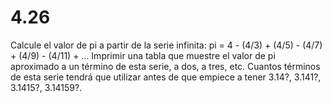 # 4.26

Calcule el valor de pi a partir de la serie infinita:
	pi = 4 - (4/3) + (4/5) - (4/7) + (4/9) - (4/11) + ...
Imprimir una tabla que muestre el valor de pi aproximado a un término de esta 	serie, a dos, a tres, etc. Cuantos términos de esta serie tendrá que utilizar antes de que empiece a tener 3.14?, 3.141?, 3.1415?, 3.14159?.
